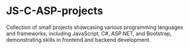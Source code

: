 # JS-C-ASP-projects
Collection of small projects showcasing various programming languages and frameworks, including JavaScript, C#, ASP.NET, and Bootstrap, demonstrating skills in frontend and backend development.
